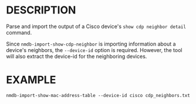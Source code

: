DESCRIPTION
===========

Parse and import the output of a Cisco device's `show cdp neighbor detail`
command.

Since `nmdb-import-show-cdp-neighbor` is importing information about a device's
neighbors, the `--device-id` option is required.  However, the tool will also
extract the device-id for the neighboring devices.

EXAMPLE
=======
``` 
nmdb-import-show-mac-address-table --device-id cisco cdp_neighbors.txt
```
